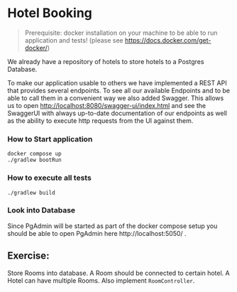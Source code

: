 # Hotel Booking

> Prerequisite: docker installation on your machine to be able to run application and tests! (please see https://docs.docker.com/get-docker/)

We already have a repository of hotels to store hotels to a Postgres Database.

To make our application usable to others we have implemented a REST API that provides several endpoints.
To see all our available Endpoints and to  be able to call them in a convenient way we also added Swagger.
This allows us to open [http://localhost:8080/swagger-ui/index.html](http://localhost:8080/swagger-ui/index.html) and see the SwaggerUI with always up-to-date documentation of our endpoints as well as the ability to execute http requests from the UI against them.

### How to Start application
```shell
docker compose up
./gradlew bootRun
```

### How to execute all tests
```shell
./gradlew build
```

### Look into Database
Since PgAdmin will be started as part of the docker compose setup you should be able to open PgAdmin here http://localhost:5050/ .

## Exercise:
Store Rooms into database. A Room should be connected to certain hotel. A Hotel can have multiple Rooms.
Also implement `RoomController`.